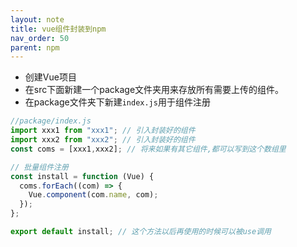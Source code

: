 ```yaml
---
layout: note
title: vue组件封装到npm
nav_order: 50
parent: npm
---
```


- 创建Vue项目
- 在src下面新建一个package文件夹用来存放所有需要上传的组件。
- 在package文件夹下新建`index.js`用于组件注册

```js
//package/index.js
import xxx1 from "xxx1"; // 引入封装好的组件
import xxx2 from "xxx2"; // 引入封装好的组件
const coms = [xxx1,xxx2]; // 将来如果有其它组件,都可以写到这个数组里

// 批量组件注册
const install = function (Vue) {
  coms.forEach((com) => {
    Vue.component(com.name, com);
  });
};

export default install; // 这个方法以后再使用的时候可以被use调用
```
